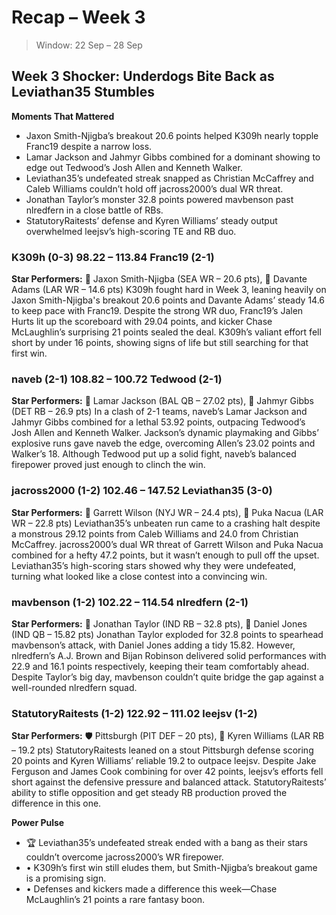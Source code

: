 # Recap – Week 3

> Window: 22 Sep – 28 Sep

## Week 3 Shocker: Underdogs Bite Back as Leviathan35 Stumbles

**Moments That Mattered**
- Jaxon Smith-Njigba’s breakout 20.6 points helped K309h nearly topple Franc19 despite a narrow loss.
- Lamar Jackson and Jahmyr Gibbs combined for a dominant showing to edge out Tedwood’s Josh Allen and Kenneth Walker.
- Leviathan35’s undefeated streak snapped as Christian McCaffrey and Caleb Williams couldn’t hold off jacross2000’s dual WR threat.
- Jonathan Taylor’s monster 32.8 points powered mavbenson past nlredfern in a close battle of RBs.
- StatutoryRaitests’ defense and Kyren Williams’ steady output overwhelmed leejsv’s high-scoring TE and RB duo.

### K309h (0-3) 98.22 – 113.84 Franc19 (2-1)
**Star Performers:** 🎯 Jaxon Smith-Njigba (SEA WR – 20.6 pts), 🎯 Davante Adams (LAR WR – 14.6 pts)
K309h fought hard in Week 3, leaning heavily on Jaxon Smith-Njigba's breakout 20.6 points and Davante Adams’ steady 14.6 to keep pace with Franc19. Despite the strong WR duo, Franc19’s Jalen Hurts lit up the scoreboard with 29.04 points, and kicker Chase McLaughlin’s surprising 21 points sealed the deal. K309h’s valiant effort fell short by under 16 points, showing signs of life but still searching for that first win.

### naveb (2-1) 108.82 – 100.72 Tedwood (2-1)
**Star Performers:** 🧠 Lamar Jackson (BAL QB – 27.02 pts), 🏃 Jahmyr Gibbs (DET RB – 26.9 pts)
In a clash of 2-1 teams, naveb’s Lamar Jackson and Jahmyr Gibbs combined for a lethal 53.92 points, outpacing Tedwood’s Josh Allen and Kenneth Walker. Jackson’s dynamic playmaking and Gibbs’ explosive runs gave naveb the edge, overcoming Allen’s 23.02 points and Walker’s 18. Although Tedwood put up a solid fight, naveb’s balanced firepower proved just enough to clinch the win.

### jacross2000 (1-2) 102.46 – 147.52 Leviathan35 (3-0)
**Star Performers:** 🎯 Garrett Wilson (NYJ WR – 24.4 pts), 🎯 Puka Nacua (LAR WR – 22.8 pts)
Leviathan35’s unbeaten run came to a crashing halt despite a monstrous 29.12 points from Caleb Williams and 24.0 from Christian McCaffrey. jacross2000’s dual WR threat of Garrett Wilson and Puka Nacua combined for a hefty 47.2 points, but it wasn’t enough to pull off the upset. Leviathan35’s high-scoring stars showed why they were undefeated, turning what looked like a close contest into a convincing win.

### mavbenson (1-2) 102.22 – 114.54 nlredfern (2-1)
**Star Performers:** 🏃 Jonathan Taylor (IND RB – 32.8 pts), 🧠 Daniel Jones (IND QB – 15.82 pts)
Jonathan Taylor exploded for 32.8 points to spearhead mavbenson’s attack, with Daniel Jones adding a tidy 15.82. However, nlredfern’s A.J. Brown and Bijan Robinson delivered solid performances with 22.9 and 16.1 points respectively, keeping their team comfortably ahead. Despite Taylor’s big day, mavbenson couldn’t quite bridge the gap against a well-rounded nlredfern squad.

### StatutoryRaitests (1-2) 122.92 – 111.02 leejsv (1-2)
**Star Performers:** 🛡️ Pittsburgh (PIT DEF – 20 pts), 🏃 Kyren Williams (LAR RB – 19.2 pts)
StatutoryRaitests leaned on a stout Pittsburgh defense scoring 20 points and Kyren Williams’ reliable 19.2 to outpace leejsv. Despite Jake Ferguson and James Cook combining for over 42 points, leejsv’s efforts fell short against the defensive pressure and balanced attack. StatutoryRaitests’ ability to stifle opposition and get steady RB production proved the difference in this one.

**Power Pulse**
- 🏆 Leviathan35’s undefeated streak ended with a bang as their stars couldn’t overcome jacross2000’s WR firepower.
- • K309h’s first win still eludes them, but Smith-Njigba’s breakout game is a promising sign.
- • Defenses and kickers made a difference this week—Chase McLaughlin’s 21 points a rare fantasy boon.
